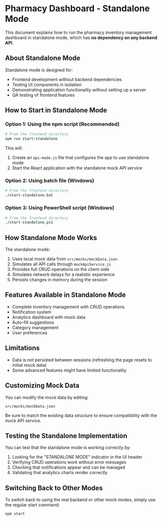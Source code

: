 # Pharmacy Dashboard - Standalone Mode

This document explains how to run the pharmacy inventory management dashboard in standalone mode, which has **no dependency on any backend API**.

## About Standalone Mode

Standalone mode is designed for:
- Frontend development without backend dependencies
- Testing UI components in isolation 
- Demonstrating application functionality without setting up a server
- QA testing of frontend features

## How to Start in Standalone Mode

### Option 1: Using the npm script (Recommended)

```bash
# From the frontend directory
npm run start:standalone
```

This will:
1. Create an `api-mode.js` file that configures the app to use standalone mode
2. Start the React application with the standalone mock API service

### Option 2: Using batch file (Windows)

```bash
# From the frontend directory
./start-standalone.bat
```

### Option 3: Using PowerShell script (Windows)

```bash
# From the frontend directory
./start-standalone.ps1
```

## How Standalone Mode Works

The standalone mode:

1. Uses local mock data from `src/mocks/mockData.json`
2. Simulates all API calls through `mockApiService.js`
3. Provides full CRUD operations on the client-side
4. Simulates network delays for a realistic experience
5. Persists changes in memory during the session

## Features Available in Standalone Mode

- Complete inventory management with CRUD operations
- Notification system
- Analytics dashboard with mock data
- Auto-fill suggestions
- Category management
- User preferences

## Limitations

- Data is not persisted between sessions (refreshing the page resets to initial mock data)
- Some advanced features might have limited functionality

## Customizing Mock Data

You can modify the mock data by editing:

```
src/mocks/mockData.json
```

Be sure to match the existing data structure to ensure compatibility with the mock API service.

## Testing the Standalone Implementation

You can test that the standalone mode is working correctly by:

1. Looking for the "STANDALONE MODE" indicator in the UI header
2. Verifying CRUD operations work without error messages
3. Checking that notifications appear and can be managed
4. Validating that analytics charts render correctly

## Switching Back to Other Modes

To switch back to using the real backend or other mock modes, simply use the regular start command:

```bash
npm start
```
